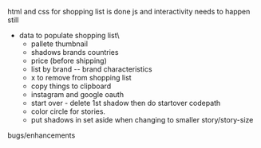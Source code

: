html and css for shopping list is done
js and interactivity needs to happen still
- data to populate shopping list\
	-	pallete thumbnail
	-	shadows brands countries
	-	price (before shipping)
	-	list by brand -- brand characteristics
	-	x to remove from shopping list
	-	copy things to clipboard
	-	instagram and google oauth
	-	start over - delete 1st shadow then do startover codepath
	-	color circle for stories.
	-	put shadows in set aside when changing to smaller story/story-size

bugs/enhancements


